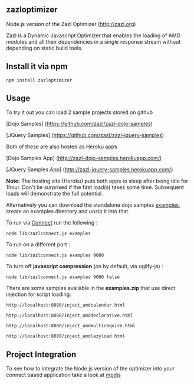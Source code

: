 ## zazloptimizer

Node.js version of the Zazl Optimizer (http://zazl.org)

Zazl is a Dynamic Javascript Optimizer that enables the loading of AMD modules and all their dependencies in a single response stream without depending on static build tools. 

## Install it via npm

	npm install zazloptimizer

## Usage

To try it out you can load 2 sample projects stored on github

[Dojo Samples] (https://github.com/zazl/zazl-dojo-samples)

[JQuery Samples] (https://github.com/zazl/zazl-jquery-samples)

Both of these are also hosted as Heroku apps

[Dojo Samples App] (http://zazl-dojo-samples.herokuapp.com/)

[JQuery Samples App] (http://zazl-jquery-samples.herokuapp.com/)

**Note:** The hosting site (Heroku) puts both apps to sleep after being idle for 1hour. Don't be surprised if the first load(s) takes some time. 
Subsequent loads will demonstrate the full potential.

Alternatively you can download the standalone dojo samples [examples](http://www.zazl.org/downloads/latest/examples.zip), create an examples directory and unzip it into that. 

To run via [Connect](http://www.senchalabs.org/connect/) run the following :

    node lib/zazlconnect.js examples

To run on a different port : 

    node lib/zazlconnect.js examples 9080

To turn off **javascript compression** (on by default, via uglify-js) :

    node lib/zazlconnect.js examples 9080 false

There are some samples available in the **examples.zip** that use direct injection for script loading.

    http://localhost:8080/inject_amdcalendar.html

    http://localhost:8080/inject_amddeclarative.html
    
    http://localhost:8080/inject_amdmultirequire.html
        
    http://localhost:8080/inject_amdlazyload.html
    
## Project Integration

To see how to integrate the Node.js version of the optimizer into your connect based application take a look at [mpdjs](https://github.com/rbackhouse/mpdjs)
    